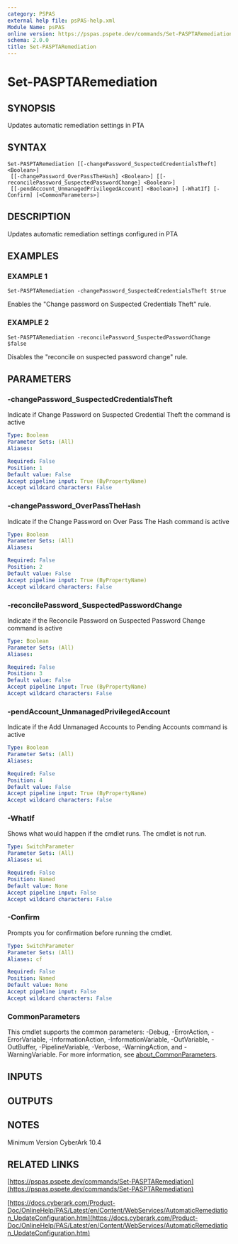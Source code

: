 ```yaml
---
category: PSPAS
external help file: psPAS-help.xml
Module Name: psPAS
online version: https://pspas.pspete.dev/commands/Set-PASPTARemediation
schema: 2.0.0
title: Set-PASPTARemediation
---
```


# Set-PASPTARemediation

## SYNOPSIS
Updates automatic remediation settings in PTA

## SYNTAX

```
Set-PASPTARemediation [[-changePassword_SuspectedCredentialsTheft] <Boolean>]
 [[-changePassword_OverPassTheHash] <Boolean>] [[-reconcilePassword_SuspectedPasswordChange] <Boolean>]
 [[-pendAccount_UnmanagedPrivilegedAccount] <Boolean>] [-WhatIf] [-Confirm] [<CommonParameters>]
```

## DESCRIPTION
Updates automatic remediation settings configured in PTA

## EXAMPLES

### EXAMPLE 1
```
Set-PASPTARemediation -changePassword_SuspectedCredentialsTheft $true
```

Enables the "Change password on Suspected Credentials Theft" rule.

### EXAMPLE 2
```
Set-PASPTARemediation -reconcilePassword_SuspectedPasswordChange $false
```

Disables the "reconcile on suspected password change" rule.

## PARAMETERS

### -changePassword_SuspectedCredentialsTheft
Indicate if Change Password on Suspected Credential Theft the command is active

```yaml
Type: Boolean
Parameter Sets: (All)
Aliases:

Required: False
Position: 1
Default value: False
Accept pipeline input: True (ByPropertyName)
Accept wildcard characters: False
```

### -changePassword_OverPassTheHash
Indicate if the Change Password on Over Pass The Hash command is active

```yaml
Type: Boolean
Parameter Sets: (All)
Aliases:

Required: False
Position: 2
Default value: False
Accept pipeline input: True (ByPropertyName)
Accept wildcard characters: False
```

### -reconcilePassword_SuspectedPasswordChange
Indicate if the Reconcile Password on Suspected Password Change command is active

```yaml
Type: Boolean
Parameter Sets: (All)
Aliases:

Required: False
Position: 3
Default value: False
Accept pipeline input: True (ByPropertyName)
Accept wildcard characters: False
```

### -pendAccount_UnmanagedPrivilegedAccount
Indicate if the Add Unmanaged Accounts to Pending Accounts command is active

```yaml
Type: Boolean
Parameter Sets: (All)
Aliases:

Required: False
Position: 4
Default value: False
Accept pipeline input: True (ByPropertyName)
Accept wildcard characters: False
```

### -WhatIf
Shows what would happen if the cmdlet runs.
The cmdlet is not run.

```yaml
Type: SwitchParameter
Parameter Sets: (All)
Aliases: wi

Required: False
Position: Named
Default value: None
Accept pipeline input: False
Accept wildcard characters: False
```

### -Confirm
Prompts you for confirmation before running the cmdlet.

```yaml
Type: SwitchParameter
Parameter Sets: (All)
Aliases: cf

Required: False
Position: Named
Default value: None
Accept pipeline input: False
Accept wildcard characters: False
```

### CommonParameters
This cmdlet supports the common parameters: -Debug, -ErrorAction, -ErrorVariable, -InformationAction, -InformationVariable, -OutVariable, -OutBuffer, -PipelineVariable, -Verbose, -WarningAction, and -WarningVariable. For more information, see [about_CommonParameters](http://go.microsoft.com/fwlink/?LinkID=113216).

## INPUTS

## OUTPUTS

## NOTES
Minimum Version CyberArk 10.4

## RELATED LINKS

[https://pspas.pspete.dev/commands/Set-PASPTARemediation](https://pspas.pspete.dev/commands/Set-PASPTARemediation)

[https://docs.cyberark.com/Product-Doc/OnlineHelp/PAS/Latest/en/Content/WebServices/AutomaticRemediation_UpdateConfiguration.htm](https://docs.cyberark.com/Product-Doc/OnlineHelp/PAS/Latest/en/Content/WebServices/AutomaticRemediation_UpdateConfiguration.htm)
